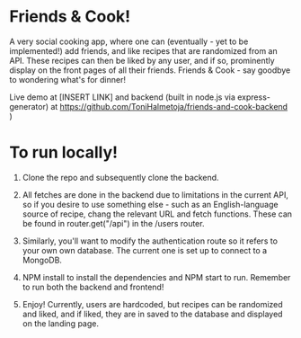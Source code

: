 # Friends & Cook!

A very social cooking app, where one can (eventually - yet to be implemented!) add friends, and like recipes that are randomized from an API. These recipes can then be liked by any user, and if so, prominently display on the front pages of all their friends. Friends & Cook - say goodbye to wondering what's for dinner!

Live demo at [INSERT LINK] and backend (built in node.js via express-generator) at https://github.com/ToniHalmetoja/friends-and-cook-backend )

# To run locally!

1) Clone the repo and subsequently clone the backend. 

2) All fetches are done in the backend due to limitations in the current API, so if you desire to use something else - such as an English-language source of recipe, chang the relevant URL and fetch functions. These can be found in router.get("/api") in the /users router.

3) Similarly, you'll want to modify the authentication route so it refers to your own own database. The current one is set up to connect to a MongoDB.

4) NPM install to install the dependencies and NPM start to run. Remember to run both the backend and frontend!

5) Enjoy! Currently, users are hardcoded, but recipes can be randomized and liked, and if liked, they are in saved to the database and displayed on the landing page.

